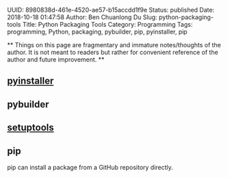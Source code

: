 UUID: 8980838d-461e-4520-ae57-b15accdd1f9e
Status: published
Date: 2018-10-18 01:47:58
Author: Ben Chuanlong Du
Slug: python-packaging-tools
Title: Python Packaging Tools
Category: Programming
Tags: programming, Python, packaging, pybuilder, pip, pyinstaller, pip

**
Things on this page are
fragmentary and immature notes/thoughts of the author.
It is not meant to readers
but rather for convenient reference of the author and future improvement.
**


## [pyinstaller](https://github.com/pyinstaller/pyinstaller)

## pybuilder

## [setuptools](https://github.com/pypa/setuptools)

## pip

pip can install a package from a GitHub repository directly.
